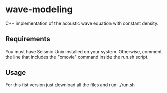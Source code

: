 # wave-modeling

C++ implementation of the acoustic wave equation with constant density.

## Requirements
You must have Seismic Unix installed on your system. Otherwise, comment the
line that includes the "xmovie" command inside the run.sh script.

## Usage
For this fist version just download all the files and run:
./run.sh
